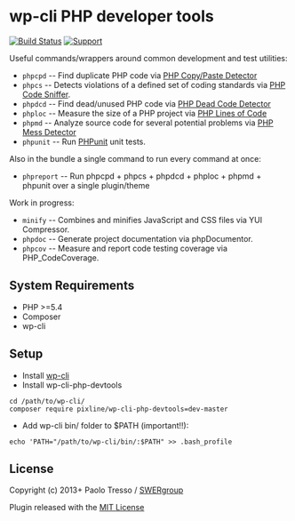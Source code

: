 # wp-cli PHP developer tools

[![Build Status](https://travis-ci.org/pixline/wp-cli-php-devtools.png?branch=master)](https://travis-ci.org/pixline/wp-cli-php-devtools) [![Support](https://www.paypalobjects.com/it_IT/IT/i/btn/btn_donate_SM.gif)](https://www.paypal.com/cgi-bin/webscr?cmd=_s-xclick&hosted_button_id=CX6VQ6FVJFN4L)


Useful commands/wrappers around common development and test utilities:

* `phpcpd` -- Find duplicate PHP code via [PHP Copy/Paste Detector](https://github.com/sebastianbergmann/phpcpd)
* `phpcs` -- Detects violations of a defined set of coding standards via [PHP Code Sniffer](https://github.com/squizlabs/php_codesniffer).
* `phpdcd` -- Find dead/unused PHP code via [PHP Dead Code Detector](https://github.com/sebastianbergmann/phpdcd)
* `phploc` -- Measure the size of a PHP project via [PHP Lines of Code](https://github.com/sebastianbergmann/phploc)
* `phpmd` -- Analyze source code for several potential problems via [PHP Mess Detector](https://github.com/phpmd/phpmd)
* `phpunit` -- Run [PHPunit](https://github.com/sebastianbergmann/phpunit) unit tests.

Also in the bundle a single command to run every command at once:

* `phpreport` -- Run phpcpd + phpcs + phpdcd + phploc + phpmd + phpunit over a single plugin/theme

Work in progress:

* `minify` -- Combines and minifies JavaScript and CSS files via YUI Compressor.
* `phpdoc` -- Generate project documentation via phpDocumentor.
* `phpcov` -- Measure and report code testing coverage via PHP_CodeCoverage.

## System Requirements

* PHP >=5.4
* Composer
* wp-cli

## Setup

* Install [wp-cli](https://wp-cli.org)
* Install wp-cli-php-devtools

```
cd /path/to/wp-cli/
composer require pixline/wp-cli-php-devtools=dev-master
```

* Add wp-cli bin/ folder to $PATH (important!!):

```
echo 'PATH="/path/to/wp-cli/bin/:$PATH" >> .bash_profile
```


## License

Copyright (c) 2013+ Paolo Tresso / [SWERgroup](http://swergroup.com)

Plugin released with the [MIT License](http://opensource.org/licenses/MIT)
